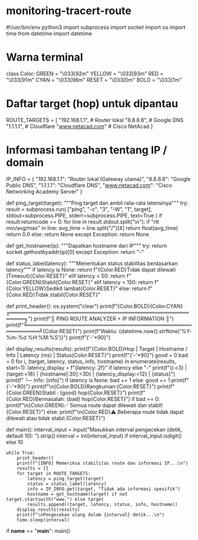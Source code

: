 # monitoring-tracert-route

#!/usr/bin/env python3
import subprocess
import socket
import os
import time
from datetime import datetime

# Warna terminal
class Color:
    GREEN = "\033[92m"
    YELLOW = "\033[93m"
    RED = "\033[91m"
    CYAN = "\033[96m"
    RESET = "\033[0m"
    BOLD = "\033[1m"

# Daftar target (hop) untuk dipantau
ROUTE_TARGETS = [
    "192.168.1.1",    # Router lokal
    "8.8.8.8",        # Google DNS
    "1.1.1.1",        # Cloudflare
    "www.netacad.com" # Cisco NetAcad
]

# Informasi tambahan tentang IP / domain
IP_INFO = {
    "192.168.1.1": "Router lokal (Gateway utama)",
    "8.8.8.8": "Google Public DNS",
    "1.1.1.1": "Cloudflare DNS",
    "www.netacad.com": "Cisco Networking Academy Server"
}

def ping_target(target):
    """Ping target dan ambil rata-rata latensinya"""
    try:
        result = subprocess.run(
            ["ping", "-c", "3", "-W", "1", target],
            stdout=subprocess.PIPE, stderr=subprocess.PIPE, text=True
        )
        if result.returncode == 0:
            for line in result.stdout.split("\n"):
                if "rtt min/avg/max" in line:
                    avg_time = line.split("/")[4]
                    return float(avg_time)
            return 0.0
        else:
            return None
    except Exception:
        return None

def get_hostname(ip):
    """Dapatkan hostname dari IP"""
    try:
        return socket.gethostbyaddr(ip)[0]
    except Exception:
        return "-"

def status_label(latency):
    """Menentukan status stabilitas berdasarkan latency"""
    if latency is None:
        return f"{Color.RED}Tidak dapat dilewati (Timeout){Color.RESET}"
    elif latency < 50:
        return f"{Color.GREEN}Stabil{Color.RESET}"
    elif latency < 150:
        return f"{Color.YELLOW}Sedikit lambat{Color.RESET}"
    else:
        return f"{Color.RED}Tidak stabil{Color.RESET}"

def print_header():
    os.system("clear")
    print(f"{Color.BOLD}{Color.CYAN}╔══════════════════════════════════════════════════════╗")
    print(f"║         PING ROUTE ANALYZER + IP INFORMATION         ║")
    print(f"╚══════════════════════════════════════════════════════╝{Color.RESET}")
    print(f"Waktu: {datetime.now().strftime('%Y-%m-%d %H:%M:%S')}")
    print(f"{'-'*90}")

def display_results(results):
    print(f"{Color.BOLD}Hop | Target             | Hostname / Info                    | Latency (ms) | Status{Color.RESET}")
    print(f"{'-'*90}")
    good = 0
    bad = 0
    for i, (target, latency, status, info, hostname) in enumerate(results, start=1):
        latency_display = f"{latency:.2f}" if latency else "-"
        print(f"{i:<3} | {target:<18} | {hostname[:30]:<30} | {latency_display:<12} | {status}")
        print(f"      └─ Info: {info}")
        if latency is None:
            bad += 1
        else:
            good += 1
    print(f"{'-'*90}")
    print(f"\n{Color.BOLD}Rangkuman:{Color.RESET}")
    print(f"  {Color.GREEN}Stabil   : {good} hop{Color.RESET}")
    print(f"  {Color.RED}Bermasalah: {bad} hop{Color.RESET}")
    if bad == 0:
        print(f"\n{Color.GREEN}✅ Semua route dapat dilewati dan stabil!{Color.RESET}")
    else:
        print(f"\n{Color.RED}⚠️  Beberapa route tidak dapat dilewati atau tidak stabil.{Color.RESET}")

def main():
    interval_input = input("Masukkan interval pengecekan (detik, default 10): ").strip()
    interval = int(interval_input) if interval_input.isdigit() else 10

    while True:
        print_header()
        print(f"[INFO] Memeriksa stabilitas route dan informasi IP...\n")
        results = []
        for target in ROUTE_TARGETS:
            latency = ping_target(target)
            status = status_label(latency)
            info = IP_INFO.get(target, "Tidak ada informasi spesifik")
            hostname = get_hostname(target) if not target.startswith("www.") else target
            results.append((target, latency, status, info, hostname))
        display_results(results)
        print(f"\nPengecekan ulang dalam {interval} detik...\n")
        time.sleep(interval)

if __name__ == "__main__":
    main()
